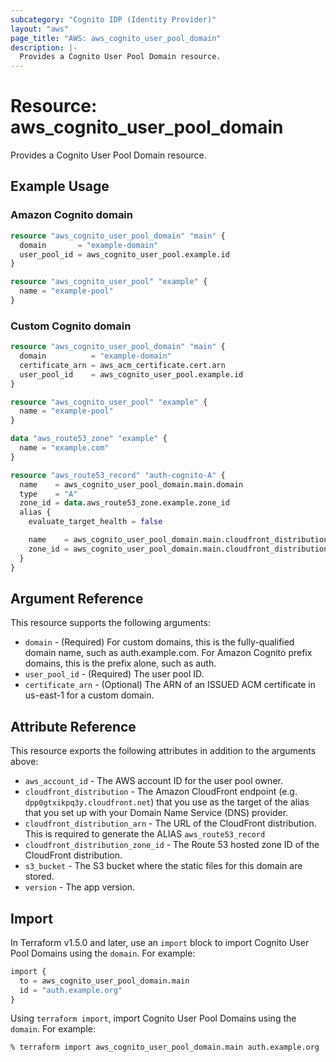 ```yaml
---
subcategory: "Cognito IDP (Identity Provider)"
layout: "aws"
page_title: "AWS: aws_cognito_user_pool_domain"
description: |-
  Provides a Cognito User Pool Domain resource.
---
```


# Resource: aws_cognito_user_pool_domain

Provides a Cognito User Pool Domain resource.

## Example Usage

### Amazon Cognito domain

```terraform
resource "aws_cognito_user_pool_domain" "main" {
  domain       = "example-domain"
  user_pool_id = aws_cognito_user_pool.example.id
}

resource "aws_cognito_user_pool" "example" {
  name = "example-pool"
}
```

### Custom Cognito domain

```terraform
resource "aws_cognito_user_pool_domain" "main" {
  domain          = "example-domain"
  certificate_arn = aws_acm_certificate.cert.arn
  user_pool_id    = aws_cognito_user_pool.example.id
}

resource "aws_cognito_user_pool" "example" {
  name = "example-pool"
}

data "aws_route53_zone" "example" {
  name = "example.com"
}

resource "aws_route53_record" "auth-cognito-A" {
  name    = aws_cognito_user_pool_domain.main.domain
  type    = "A"
  zone_id = data.aws_route53_zone.example.zone_id
  alias {
    evaluate_target_health = false

    name    = aws_cognito_user_pool_domain.main.cloudfront_distribution
    zone_id = aws_cognito_user_pool_domain.main.cloudfront_distribution_zone_id
  }
}
```

## Argument Reference

This resource supports the following arguments:

* `domain` - (Required) For custom domains, this is the fully-qualified domain name, such as auth.example.com. For Amazon Cognito prefix domains, this is the prefix alone, such as auth.
* `user_pool_id` - (Required) The user pool ID.
* `certificate_arn` - (Optional) The ARN of an ISSUED ACM certificate in us-east-1 for a custom domain.

## Attribute Reference

This resource exports the following attributes in addition to the arguments above:

* `aws_account_id` - The AWS account ID for the user pool owner.
* `cloudfront_distribution` - The Amazon CloudFront endpoint (e.g. `dpp0gtxikpq3y.cloudfront.net`) that you use as the target of the alias that you set up with your Domain Name Service (DNS) provider.
* `cloudfront_distribution_arn` - The URL of the CloudFront distribution. This is required to generate the ALIAS `aws_route53_record`
* `cloudfront_distribution_zone_id` - The Route 53 hosted zone ID of the CloudFront distribution.
* `s3_bucket` - The S3 bucket where the static files for this domain are stored.
* `version` - The app version.

## Import

In Terraform v1.5.0 and later, use an `import` block to import Cognito User Pool Domains using the `domain`. For example:

```terraform
import {
  to = aws_cognito_user_pool_domain.main
  id = "auth.example.org"
}
```

Using `terraform import`, import Cognito User Pool Domains using the `domain`. For example:

```console
% terraform import aws_cognito_user_pool_domain.main auth.example.org
```
